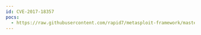 ```yaml
---
id: CVE-2017-18357
pocs:
  - https://raw.githubusercontent.com/rapid7/metasploit-framework/master/modules/exploits/multi/http/shopware_createinstancefromnamedarguments_rce.rb
---
```

